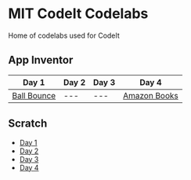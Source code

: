# MIT CodeIt Codelabs
Home of codelabs used for CodeIt

## App Inventor
Day 1 | Day 2 | Day 3 | Day 4
----- | ----- | ----- | -----
[Ball Bounce](https://mitcodeit.github.io/appinventor/codelabs/ball-bounce/) | --- | --- | [Amazon Books](https://mitcodeit.github.io/appinventor/codelabs/amazon-books/)

## Scratch
 - [Day 1](https://mitcodeit.github.io/scratch/day1/)
 - [Day 2](https://mitcodeit.github.io/scratch/day2/)
 - [Day 3](https://mitcodeit.github.io/scratch/day3/)
 - [Day 4](https://mitcodeit.github.io/scratch/day4/)
